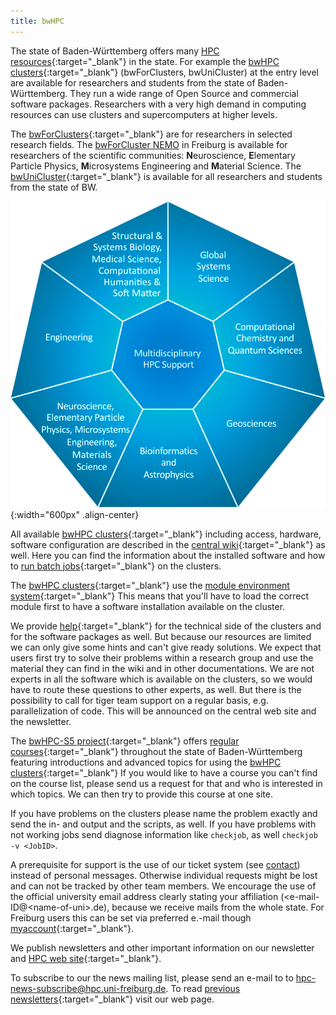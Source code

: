 ```yaml
---
title: bwHPC
---
```


The state of Baden-Württemberg offers many
[HPC resources](http://www.bwhpc.de){:target="_blank"}
in the state. For example the
[bwHPC clusters](https://wiki.bwhpc.de/e/Category:BwHPC_Cluster){:target="_blank"}
(bwForClusters, bwUniCluster) at the entry level are available for
researchers and students from the state of Baden-Württemberg. They run a
wide range of Open Source and commercial software packages. Researchers
with a very high demand in computing resources can use clusters and
supercomputers at higher levels.

The
[bwForClusters](https://wiki.bwhpc.de/e/Category:BwForCluster){:target="_blank"}
are for researchers in selected research fields.
The
[bwForCluster NEMO](/nemo/)
in Freiburg is available for researchers of the scientific
communities: **N**euroscience, **E**lementary Particle Physics,
**M**icrosystems Engineering and **M**aterial Science. The
[bwUniCluster](https://wiki.bwhpc.de/e/Category:BwUniCluster){:target="_blank"}
is available for all researchers and students from the state of BW.

![NEMO Competence Center](/img/nemo-cc.png "NEMO Competence Center"){:width="600px" .align-center}

All available
[bwHPC clusters](https://wiki.bwhpc.de/e/Category:BwHPC_Cluster){:target="_blank"}
including access, hardware, software configuration are described in the
[central wiki](https://wiki.bwhpc.de/e/Main_Page){:target="_blank"}
as well. Here you can find the information about the installed software
and how to
[run batch jobs](https://wiki.bwhpc.de/e/Batch_Jobs){:target="_blank"}
on the clusters.

The
[bwHPC clusters](https://wiki.bwhpc.de/e/Category:BwHPC_Cluster){:target="_blank"}
use the
[module environment system](https://wiki.bwhpc.de/e/Software_Modules){:target="_blank"}
This means that you\'ll have to load the correct module first to have a
software installation available on the cluster.

We provide
[help](https://www.bwhpc.de/support.html){:target="_blank"}
for the technical side of the clusters and for the software packages as
well. But because our resources are limited we can only give some hints
and can\'t give ready solutions. We expect that users first try to solve
their problems within a research group and use the material they can
find in the wiki and in other documentations. We are not experts in all
the software which is available on the clusters, so we would have to
route these questions to other experts, as well. But there is the
possibility to call for tiger team support on a regular basis, e.g.
parallelization of code. This will be announced on the central web site
and the newsletter.

The
[bwHPC-S5 project](http://www.bwhpc.de){:target="_blank"}
offers
[regular courses](https://www.bwhpc.de/courses_a_tutorials.html){:target="_blank"}
throughout the state of Baden-Württemberg featuring introductions and
advanced topics for using the
[bwHPC clusters](https://wiki.bwhpc.de/e/Category:BwHPC_Cluster){:target="_blank"}
If you would like to have a course you can\'t find on the course list,
please send us a request for that and who is interested in which topics.
We can then try to provide this course at one site.

If you have problems on the clusters please name the problem exactly
and send the in- and output and the scripts, as well. If you have
problems with not working jobs send diagnose information like
`checkjob`, as well `checkjob -v <JobID>`.

A prerequisite for support is the use of our ticket system
(see [contact](/privacy-policy/))
instead of personal messages. Otherwise individual requests might be lost and can
not be tracked by other team members. We encourage the use of the
official university email address clearly stating your affiliation
(\<e-mail-ID@\<name-of-uni\>.de), because we receive mails from the
whole state. For Freiburg users this can be set via preferred e.-mail though
[myaccount](https://myaccount.uni-freiburg.de){:target="_blank"}.

We publish newsletters and other important information on our
newsletter and
[HPC web site](http://www.hpc.uni-freiburg.de){:target="_blank"}.

To subscribe to our the news mailing list, please send an e-mail to to
[hpc-news-subscribe@hpc.uni-freiburg.de](mailto:hpc-news-subscribe@hpc.uni-freiburg.de).
To read
[previous newsletters](https://www.hpc.uni-freiburg.de/news/newsletters){:target="_blank"}
visit our web page.
